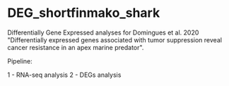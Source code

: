 # DEG_shortfinmako_shark
Differentially Gene Expressed analyses for Domingues et al. 2020 "Differentially expressed genes associated with tumor suppression reveal cancer resistance in an apex marine predator".

Pipeline:

1 - RNA-seq analysis
2 - DEGs analysis
